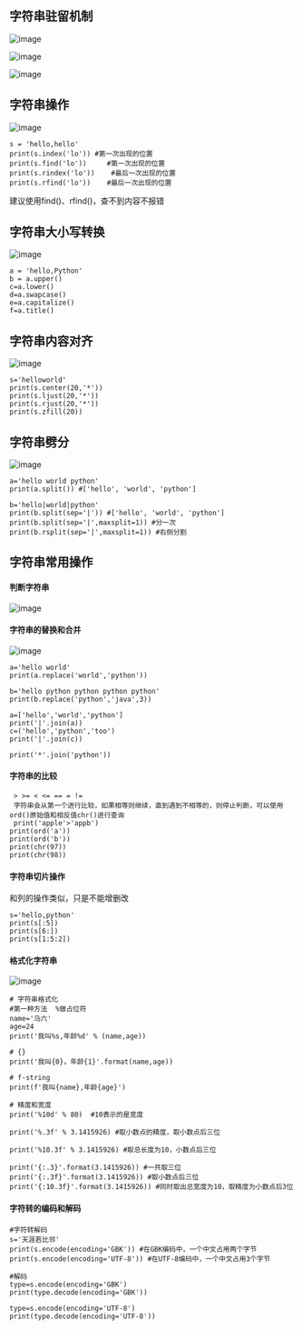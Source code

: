 ## 字符串驻留机制
![image](https://user-images.githubusercontent.com/71583369/149766172-9e74abb0-54be-45f5-85a5-a713c15bf91d.png)

![image](https://user-images.githubusercontent.com/71583369/149770143-c59cf281-3393-42cf-ab9d-b9a3d950a70e.png)

![image](https://user-images.githubusercontent.com/71583369/149770769-6fc80715-7f26-4561-a3fb-7f3f5cf7a9b7.png)

## 字符串操作
![image](https://user-images.githubusercontent.com/71583369/149770973-a11ebfa4-d486-4d2c-bc11-44adcb2f3d12.png)
```
s = 'hello,hello'
print(s.index('lo')) #第一次出现的位置
print(s.find('lo'))     #第一次出现的位置
print(s.rindex('lo'))    #最后一次出现的位置
print(s.rfind('lo'))    #最后一次出现的位置
```
建议使用find()、rfind()，查不到内容不报错
## 字符串大小写转换
![image](https://user-images.githubusercontent.com/71583369/149774090-ff9b7fc4-dfc4-4190-83d2-303a0f045954.png)
```
a = 'hello,Python'
b = a.upper()
c=a.lower()
d=a.swapcase()
e=a.capitalize()
f=a.title()
```
## 字符串内容对齐
![image](https://user-images.githubusercontent.com/71583369/149777613-91c0cfee-55e3-481b-9a67-1a72c93bf880.png)
```
s='helloworld'
print(s.center(20,'*'))
print(s.ljust(20,'*'))
print(s.rjust(20,'*'))
print(s.zfill(20))
```
## 字符串劈分
![image](https://user-images.githubusercontent.com/71583369/149889620-6d6362db-0e39-4285-935c-6b1e3b936fdd.png)

```
a='hello world python'
print(a.split()) #['hello', 'world', 'python']

b='hello|world|python'
print(b.split(sep='|')) #['hello', 'world', 'python']
print(b.split(sep='|',maxsplit=1)) #分一次
print(b.rsplit(sep='|',maxsplit=1)) #右侧分割
```
## 字符串常用操作
#### 判断字符串
![image](https://user-images.githubusercontent.com/71583369/149895522-2a867998-5ec0-47ec-b142-e0a31455b1ec.png)
#### 字符串的替换和合并
![image](https://user-images.githubusercontent.com/71583369/149896476-4aabf17e-5301-47f8-99fd-849ea7d2379e.png)
```
a='hello world'
print(a.replace('world','python'))

b='hello python python python python'
print(b.replace('python','java',3))

a=['hello','world','python']
print('|'.join(a))
c=('hello','python','too')
print('|'.join(c))

print('*'.join('python'))
```
#### 字符串的比较
```
 > >= < <= == = !=
 字符串会从第一个进行比较，如果相等则继续，直到遇到不相等的，则停止判断，可以使用ord()原始值和相反值chr()进行查询
 print('apple'>'appb')
print(ord('a'))
print(ord('b'))
print(chr(97))
print(chr(98))
```
#### 字符串切片操作
和列的操作类似，只是不能增删改
```
s='hello,python'
print(s[:5])
print(s[6:])
print(s[1:5:2])
```
#### 格式化字符串
![image](https://user-images.githubusercontent.com/71583369/150076207-a1398474-c113-4d5c-baf1-cc1a67d14dfe.png)
```
# 字符串格式化
#第一种方法  %做占位符
name='马六'
age=24
print('我叫%s,年龄%d' % (name,age))

# {}
print('我叫{0}，年龄{1}'.format(name,age))

# f-string
print(f'我叫{name},年龄{age}')
```

```
# 精度和宽度
print('%10d' % 80)  #10表示的是宽度

print('%.3f' % 3.1415926) #取小数点的精度，取小数点后三位

print('%10.3f' % 3.1415926) #取总长度为10，小数点后三位

print('{:.3}'.format(3.1415926)) #一共取三位
print('{:.3f}'.format(3.1415926)) #取小数点后三位
print('{:10.3f}'.format(3.1415926)) #同时取出总宽度为10，取精度为小数点后3位
```
#### 字符转的编码和解码
```
#字符转解码
s='天涯若比邻'
print(s.encode(encoding='GBK')) #在GBK编码中，一个中文占用两个字节
print(s.encode(encoding='UTF-8')) #在UTF-8编码中，一个中文占用3个字节

#解码
type=s.encode(encoding='GBK')
print(type.decode(encoding='GBK'))

type=s.encode(encoding='UTF-8')
print(type.decode(encoding='UTF-8'))
```



